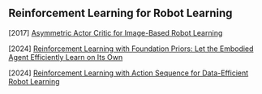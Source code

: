 ## Reinforcement Learning for Robot Learning

[2017] [Asymmetric Actor Critic for Image-Based Robot Learning](https://arxiv.org/abs/1710.06542)

[2024] [Reinforcement Learning with Foundation Priors: Let the Embodied Agent Efficiently Learn on Its Own](https://arxiv.org/abs/2310.02635)

[2024] [Reinforcement Learning with Action Sequence for Data-Efficient Robot Learning](https://arxiv.org/abs/2411.12155)

